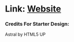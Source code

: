# Link: [Website](https://hidannyzhu.github.io/)

### Credits For Starter Design: 
Astral by HTML5 UP
